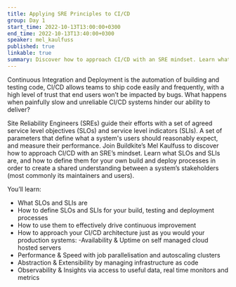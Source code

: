 ```yaml
---
title: Applying SRE Principles to CI/CD
group: Day 1
start_time: 2022-10-13T13:00:00+0300
end_time: 2022-10-13T13:40:00+0300
speaker: mel_kaulfuss
published: true
linkable: true
summary: Discover how to approach CI/CD with an SRE mindset. Learn what SLOs, SLIs & error budgets are, and how to define them for your own build & deploy processes. Rebuild trust with your system’s stakeholders, and reclaim control over slow & unreliable build and deploy processes.
---
```


Continuous Integration and Deployment is the automation of building and testing code, CI/CD allows teams to ship code easily and frequently, with a high level of trust that end users won’t be impacted by bugs. What happens when painfully slow and unreliable CI/CD systems hinder our ability to deliver?

Site Reliability Engineers (SREs) guide their efforts with a set of agreed service level objectives (SLOs) and service level indicators (SLIs). A set of parameters that define what a system's users should reasonably expect, and measure their performance.
Join Buildkite’s Mel Kaulfuss to discover how to approach CI/CD with an SRE’s mindset. Learn what SLOs and SLIs are, and how to define them for your own build and deploy processes in order to create a shared understanding between a system’s stakeholders (most commonly its maintainers and users).

You’ll learn:

- What SLOs and SLIs are
- How to define SLOs and SLIs for your build, testing and deployment processes
- How to use them to effectively drive continuous improvement
- How to approach your CI/CD architecture just as you would your production systems:
  -Availability & Uptime on self managed cloud hosted servers
- Performance & Speed with job parallelisation and autoscaling clusters
- Abstraction & Extensibility by managing infrastructure as code
- Observability & Insights via access to useful data, real time monitors and metrics
